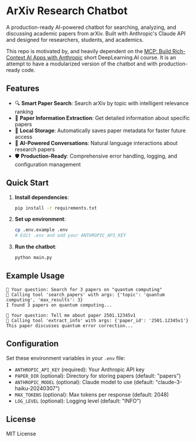 # ArXiv Research Chatbot

A production-ready AI-powered chatbot for searching, analyzing, and discussing academic papers from arXiv.
Built with Anthropic's Claude API and designed for researchers, students, and academics.

This repo is motivated by, and heavily dependent on the
[MCP: Build Rich-Context AI Apps with Anthropic](https://www.deeplearning.ai/short-courses/mcp-build-rich-context-ai-apps-with-anthropic/) 
short DeepLearning.AI course. It is an attempt to have a modularized version of the chatbot and with production-ready
code.

## Features

- 🔍 **Smart Paper Search**: Search arXiv by topic with intelligent relevance ranking
- 📄 **Paper Information Extraction**: Get detailed information about specific papers
- 💾 **Local Storage**: Automatically saves paper metadata for faster future access
- 🤖 **AI-Powered Conversations**: Natural language interactions about research papers
- 🛡️ **Production-Ready**: Comprehensive error handling, logging, and configuration management

## Quick Start

1. **Install dependencies**:
   ```bash
   pip install -r requirements.txt
   ```

2. **Set up environment**:
   ```bash
   cp .env.example .env
   # Edit .env and add your ANTHROPIC_API_KEY
   ```

3. **Run the chatbot**:
   ```bash
   python main.py
   ```

## Example Usage

```
💬 Your question: Search for 3 papers on "quantum computing"
🔧 Calling tool 'search_papers' with args: {'topic': 'quantum computing', 'max_results': 3}
I found 3 papers on quantum computing...

💬 Your question: Tell me about paper 2501.12345v1
🔧 Calling tool 'extract_info' with args: {'paper_id': '2501.12345v1'}
This paper discusses quantum error correction...
```

## Configuration

Set these environment variables in your `.env` file:

- `ANTHROPIC_API_KEY` (required): Your Anthropic API key
- `PAPER_DIR` (optional): Directory for storing papers (default: "papers")
- `ANTHROPIC_MODEL` (optional): Claude model to use (default: "claude-3-haiku-20240307")
- `MAX_TOKENS` (optional): Max tokens per response (default: 2048)
- `LOG_LEVEL` (optional): Logging level (default: "INFO")

## License

MIT License
